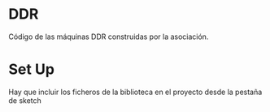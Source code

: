 # DDR

Código de las máquinas DDR construidas por la asociación.



# Set Up

Hay que incluir los ficheros de la biblioteca en el proyecto desde la pestaña de sketch
